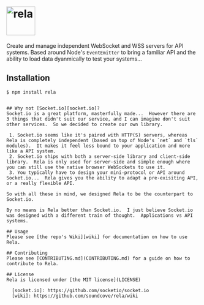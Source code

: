 # <img height='75' src='https://cloud.githubusercontent.com/assets/6251703/10702396/b3c33d5a-7986-11e5-9d43-5ddf89a59014.png' alt='rela'>

Create and manage independent WebSocket and WSS servers for API systems.  Based around Node's `EventEmitter` to bring a familiar API and the ability to load data dyanmically to test your systems...

## Installation

```
$ npm install rela
```
```

## Why not [Socket.io][socket.io]?
Socket.io is a great platform, masterfully made...  However there are 3 things that didn't suit our service, and I can imagine don't suit other services.  So we decided to create our own library.

 1. Socket.io seems like it's paired with HTTP(S) servers, whereas Rela is completely independent (based on top of Node's `net` and `tls` modules).  It makes it feel less bound to your application and more like a API system.
 2. Socket.io ships with both a server-side library and client-side library.  Rela is only used for server-side and simple enough where you can still use the native browser WebSockets to use it.
 3. You typically have to design your mini-protocol or API around Socket.io...  Rela gives you the ability to adapt a pre-exisiting API, or a really flexible API.

So with all these in mind, we designed Rela to be the counterpart to Socket.io.

By no means is Rela better than Socket.io.  I just believe Socket.io was designed with a different train of thought.  Applications vs API systems.

## Usage
Please see [the repo's Wiki][wiki] for documentation on how to use Rela.

## Contributing
Please see [CONTRIBUTING.md](CONTRIBUTING.md) for a guide on how to contribute to Rela.

## License
Rela is licensed under [the MIT license](LICENSE)

  [socket.io]: https://github.com/socketio/socket.io
  [wiki]: https://github.com/soundcove/rela/wiki
